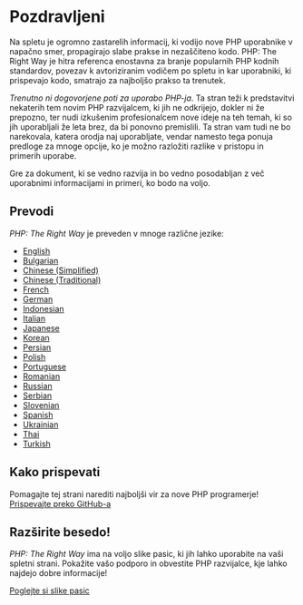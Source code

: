 # Pozdravljeni

Na spletu je ogromno zastarelih informacij, ki vodijo nove PHP uporabnike v napačno smer,
propagirajo slabe prakse in nezaščiteno kodo. PHP: The Right Way je hitra referenca enostavna
za branje popularnih PHP kodnih standardov, povezav k avtoriziranim vodičem po spletu in
kar uporabniki, ki prispevajo kodo, smatrajo za najboljšo prakso ta trenutek.

_Trenutno ni dogovorjene poti za uporabo PHP-ja_. Ta stran teži k predstavitvi nekaterih tem
novim PHP razvijalcem, ki jih ne odkrijejo, dokler ni že prepozno, ter nudi izkušenim
profesionalcem nove ideje na teh temah, ki so jih uporabljali že leta brez, da bi ponovno
premislili. Ta stran vam tudi ne bo narekovala, katera orodja naj uporabljate,
vendar namesto tega ponuja predloge za mnoge opcije, ko je možno razložiti razlike v pristopu
in primerih uporabe.

Gre za dokument, ki se vedno razvija in bo vedno posodabljan z več uporabnimi informacijami
in primeri, ko bodo na voljo.

## Prevodi

_PHP: The Right Way_ je preveden v mnoge različne jezike:

* [English](http://www.phptherightway.com)
* [Bulgarian](http://bg.phptherightway.com/)
* [Chinese (Simplified)](http://wulijun.github.com/php-the-right-way)
* [Chinese (Traditional)](http://laravel-taiwan.github.io/php-the-right-way)
* [French](http://eilgin.github.io/php-the-right-way/)
* [German](http://rwetzlmayr.github.io/php-the-right-way/)
* [Indonesian](http://id.phptherightway.com/)
* [Italian](http://it.phptherightway.com/)
* [Japanese](http://ja.phptherightway.com)
* [Korean](http://modernpug.github.io/php-the-right-way/)
* [Persian](http://novid.github.io/php-the-right-way/)
* [Polish](http://pl.phptherightway.com/)
* [Portuguese](http://br.phptherightway.com/)
* [Romanian](https://bgui.github.io/php-the-right-way/)
* [Russian](http://getjump.github.io/ru-php-the-right-way)
* [Serbian](http://smatejic.github.io/php-the-right-way/)
* [Slovenian](http://sl.phptherightway.com)
* [Spanish](http://phpdevenezuela.github.io/php-the-right-way/)
* [Ukrainian](http://iflista.github.com/php-the-right-way/)
* [Thai](https://apzentral.github.io/php-the-right-way/)
* [Turkish](http://hkulekci.github.io/php-the-right-way/)

## Kako prispevati

Pomagajte tej strani narediti najboljši vir za nove PHP programerje! [Prispevajte preko GitHub-a][1]

## Razširite besedo!

_PHP: The Right Way_ ima na voljo slike pasic, ki jih lahko uporabite na vaši spletni strani. Pokažite vašo podporo in obvestite PHP razvijalce, 
kje lahko najdejo dobre informacije!

[Poglejte si slike pasic][2]

[1]: https://github.com/symfony-si/php-the-right-way/
[2]: /banners.html
